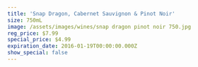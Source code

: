 ```yaml
---
title: 'Snap Dragon, Cabernet Sauvignon & Pinot Noir'
size: 750mL
image: /assets/images/wines/snap dragon pinot noir 750.jpg
reg_price: $7.99
special_price: $4.99
expiration_date: 2016-01-19T00:00:00.000Z
show_special: false
---
```


